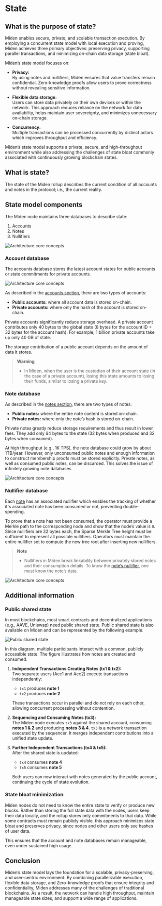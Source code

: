 # State

## What is the purpose of state?

Miden enables secure, private, and scalable transaction execution. By employing a concurrent state model with local execution and proving, Miden achieves three primary objectives: preserving privacy, supporting parallel transactions, and minimizing on-chain data storage (state bloat).

Miden’s state model focuses on:

- **Privacy:**  
  By using notes and nullifiers, Miden ensures that value transfers remain confidential. Zero-knowledge proofs allow users to prove correctness without revealing sensitive information.

- **Flexible data storage:**  
  Users can store data privately on their own devices or within the network. This approach reduces reliance on the network for data availability, helps maintain user sovereignty, and minimizes unnecessary on-chain storage.

- **Concurrency:**  
  Multiple transactions can be processed concurrently by distinct actors which improves throughput and efficiency.

Miden’s state model supports a private, secure, and high-throughput environment while also addressing the challenges of state bloat commonly associated with continuously growing blockchain states.

## What is state?

The state of the Miden rollup describes the current condition of all accounts and notes in the protocol; i.e., the current reality.

## State model components

The Miden node maintains three databases to describe state:

1. Accounts
2. Notes
3. Nullifiers

![Architecture core concepts](../img/architecture/state/state.png)

### Account database

The accounts database stores the latest account states for public accounts or state commitments for private accounts.

![Architecture core concepts](../img/architecture/state/account-db.png)

As described in the [accounts section](accounts.md), there are two types of accounts:

- **Public accounts:** where all account data is stored on-chain.
- **Private accounts:** where only the hash of the account is stored on-chain.

Private accounts significantly reduce storage overhead. A private account contributes only $40$ bytes to the global state ($8$ bytes for the account ID + $32$ bytes for the account hash). For example, 1 billion private accounts take up only $40$ GB of state.

The storage contribution of a public account depends on the amount of data it stores.

> **Warning**
> - In Miden, when the user is the custodian of their account state (in the case of a private account), losing this state amounts to losing their funds, similar to losing a private key.

### Note database

As described in the [notes section](notes.md), there are two types of notes:

- **Public notes:** where the entire note content is stored on-chain.
- **Private notes:** where only the note’s hash is stored on-chain.

Private notes greatly reduce storage requirements and thus result in lower fees. They add only $64$ bytes to the state ($32$ bytes when produced and $32$ bytes when consumed).

At high throughput (e.g., 1K TPS), the note database could grow by about 1TB/year. However, only unconsumed public notes and enough information to construct membership proofs must be stored explicitly. Private notes, as well as consumed public notes, can be discarded. This solves the issue of infinitely growing note databases.

![Architecture core concepts](../img/architecture/state/note-db.png)

### Nullifier database

Each [note](notes.md) has an associated nullifier which enables the tracking of whether it's associated note has been consumed or not, preventing double-spending.

To prove that a note has not been consumed, the operator must provide a Merkle path to the corresponding node and show that the node’s value is `0`. Since nullifiers are $32$ bytes each, the Sparse Merkle Tree height must be sufficient to represent all possible nullifiers. Operators must maintain the entire nullifier set to compute the new tree root after inserting new nullifiers.

> **Note**
> - Nullifiers in Miden break linkability between privately stored notes and their consumption details. To know the [note’s nullifier](notes.md#note-nullifier-ensuring-private-consumption), one must know the note’s data.

![Architecture core concepts](../img/architecture/state/nullifier-db.png)

## Additional information

### Public shared state

In most blockchains, most smart contracts and decentralized applications (e.g., AAVE, Uniswap) need public shared state. Public shared state is also available on Miden and can be represented by the following example:

![Public shared state](../img/architecture/state/public-shared-state.png)

In this diagram, multiple participants interact with a common, publicly accessible state. The figure illustrates how notes are created and consumed:

1. **Independent Transactions Creating Notes (tx1 & tx2):**  
   Two separate users (Acc1 and Acc2) execute transactions independently:
   - `tx1` produces **note 1**
   - `tx2` produces **note 2**

   These transactions occur in parallel and do not rely on each other, allowing concurrent processing without contention.

2. **Sequencing and Consuming Notes (tx3):**  
   The Miden node executes `tx3` against the shared account, consuming **notes 1 & 2** and producing **notes 3 & 4**. `tx3` is a network transaction executed by the sequencer. It merges independent contributions into a unified state update.

3. **Further Independent Transactions (tx4 & tx5):**  
   After the shared state is updated:
   - `tx4` consumes **note 4**
   - `tx5` consumes **note 5**
   
   Both users can now interact with notes generated by the public account, continuing the cycle of state evolution.

### State bloat minimization

Miden nodes do not need to know the entire state to verify or produce new blocks. Rather than storing the full state data with the nodes, users keep their data locally, and the rollup stores only commitments to that data. While some contracts must remain publicly visible, this approach minimizes state bloat and preserves privacy, since nodes and other users only see hashes of user data.

This ensures that the account and note databases remain manageable, even under sustained high usage.

## Conclusion

Miden’s state model lays the foundation for a scalable, privacy-preserving, and user-centric environment. By combining parallelizable execution, flexible data storage, and Zero-knowledge proofs that ensure integrity and confidentiality, Miden addresses many of the challenges of traditional blockchains. As a result, the network can handle high throughput, maintain manageable state sizes, and support a wide range of applications.

